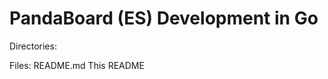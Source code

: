 PandaBoard (ES) Development in Go
=================================

Directories:

Files:
	README.md	This README
